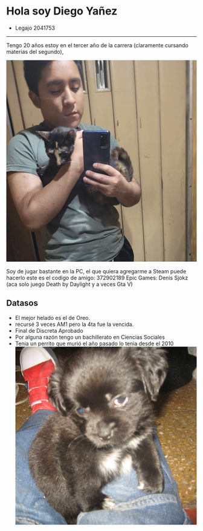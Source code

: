 # Hola soy Diego Yañez
- Legajo 2041753
-----------------------

Tengo 20 años estoy en el tercer año de la carrera (claramente cursando materias del segundo), 

![Foto1](ft.jpg)

Soy de jugar bastante en la PC, el que quiera agregarme a Steam puede hacerlo este es el codigo de amigo: 372902189
Epic Games: Denis Sjokz (aca solo juego Death by Daylight y a veces Gta V)

## Datasos
* El mejor helado es el de Oreo.
* recursé 3 veces AM1 pero la 4ta fue la vencida.
* Final de Discreta Aprobado
* Por alguna razón tengo un bachillerato en Ciencias Sociales
* Tenia un perrito que murió el año pasado lo tenia desde el 2010 ![Foto2](ft2.jpg)



